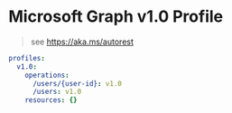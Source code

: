 # Microsoft Graph v1.0 Profile

> see https://aka.ms/autorest

``` yaml
profiles:
  v1.0:
    operations:
      /users/{user-id}: v1.0
      /users: v1.0
    resources: {}

```
